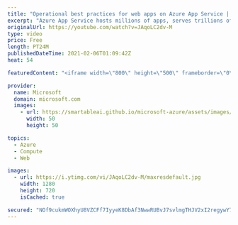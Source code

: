 ```yaml
---
title: "Operational best practices for web apps on Azure App Service | Azure Friday"
excerpt: "Azure App Service hosts millions of apps, serves trillions of requests per day, and has an SLA of 99.95%. But what should you do when your app has issues in production? Byron Tardif joins Scott Hanselman to discuss some operational best practices for running your web apps on Azure App Service.  0:00"
originalUrl: https://youtube.com/watch?v=JAqoLC2dv-M
type: video
price: Free
length: PT24M
publishedDateTime: 2021-02-06T01:09:42Z
heat: 54

featuredContent: "<iframe width=\"800\" height=\"500\" frameborder=\"0\" src=\"https://www.youtube.com/embed/JAqoLC2dv-M\" allow=\"accelerometer; autoplay; encrypted-media; gyroscope; picture-in-picture\" allowfullscreen></iframe>"

provider:
  name: Microsoft
  domain: microsoft.com
  images:
    - url: https://smartableai.github.io/microsoft-azure/assets/images/organizations/microsoft.com-50x50.jpg
      width: 50
      height: 50

topics:
  - Azure
  - Compute
  - Web

images:
  - url: https://i.ytimg.com/vi/JAqoLC2dv-M/maxresdefault.jpg
    width: 1280
    height: 720
    isCached: true

secured: "NOf9cukmWOXhyU8VZCFf7IyyeK8DbAf3NwwRUBvJ7svlmgTHJV2xI2regywY7PtdLCKDlHkCUBy2UrJ6xz2u7Sh9OWqKEkBzTlO3CddTLqjJgtRjoIbpKQ8zpbtAdF152EHiSyFOQMs+94aJq28l4q79EyKKlElCyvZulV6zNskQVgTblnsfHRKfH1DpeftEMJrLvSFk/vIogXdG/u6LwhiYSRyARQi+BTJ9K0K1HzxeWF3wVdlDIOL1uYDfDJff83Io5OAh993bC875oHEJo4pnqKEtEWMB1e0mJqSuUuANQa/8V3yLbLvv0Fdo3upFUqoEH5ebqcZiV+MpP6coAti+y0Y35ns4DDkY+5Vt/pLA26V1+Wxo9go4Mdlt5LgrED0AbsBF+3Ppu2IS2h7l208b3ROy4oucrARz1ngU4TQ=;0WHtdtIaJ40UBU+Zp4SX+A=="
---
```


